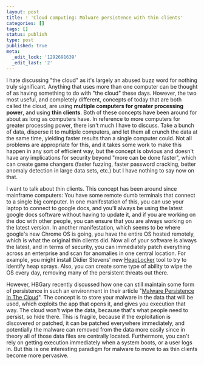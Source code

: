 ```yaml
---
layout: post
title: ! 'Cloud computing: Malware persistence with thin clients'
categories: []
tags: []
status: publish
type: post
published: true
meta:
  _edit_lock: '1292691639'
  _edit_last: '2'
---
```

I hate discussing "the cloud" as it's largely an abused buzz word for nothing truly significant.  Anything that uses more than one computer can be thought of as having something to do with "the cloud" these days.  However, the two most useful, and completely different, concepts of today that are both called the cloud, are using <b>multiple computers for greater processing power</b>, and using <b>thin clients</b>.  Both of these concepts have been around for about as long as computers have.  In reference to more computers for greater processing power, there isn't much I have to discuss.  Take a bunch of data, disperse it to multiple computers, and let them all crunch the data at the same time, yielding faster results than a single computer could.  Not all problems are appropriate for this, and it takes some work to make this happen in any sort of efficient way, but the concept is obvious and doesn't have any implications for security beyond "more can be done faster", which can create game changers (faster fuzzing, faster password cracking, better anomaly detection in large data sets, etc.) but I have nothing to say now on that.

I want to talk about thin clients.  This concept has been around since mainframe computers: You have some remote dumb terminals that connect to a single big computer.  In one manifestation of this, you can use your laptop to connect to google docs, and you'll always be using the latest google docs software without having to update it, and if you are working on the doc with other people, you can ensure that you are always working on the latest version.  In another manifestation, which seems to be where google's new Chrome OS is going, you have the entire OS hosted remotely, which is what the original thin clients did.  Now all of your software is always the latest, and in terms of security, you can immediately patch everything across an enterprise and scan for anomalies in one central location.  For example, you might install Didier Stevens' new <a href="http://blog.didierstevens.com/programs/heaplocker/">HeapLocker</a> tool to try to identify heap sprays.  Also, you can create some type of ability to wipe the OS every day, removing many of the persistent threats out there.   

However, HBGary recently discussed how one can still maintain some form of persistence in such an environment in their article "<a href="https://www.hbgary.com/news/malware-persistence-in-the-cloud/">Malware Persistence In The Cloud</a>".  The concept is to store your malware in the data that will be used, which exploits the app that opens it, and gives you execution that way.  The cloud won't wipe the data, because that's what people need to persist, so hide there.  This is fragile, because if the exploitation is discovered or patched, it can be patched everywhere immediately, and potentially the malware can removed from the data more easily since in theory all of those data files are centrally located.  Furthermore, you can't rely on getting execution immediately when a system boots, or a user logs in.  But this is one interesting paradigm for malware to move to as thin clients become more pervasive.
